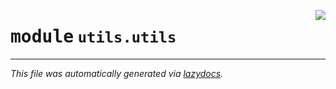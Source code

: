 <!-- markdownlint-disable -->

<a href="../src/utils/utils.py"><img align="right" style="float:right;" src="https://img.shields.io/badge/-source-cccccc?style=flat-square"></a>

# <kbd>module</kbd> `utils.utils`








---

_This file was automatically generated via [lazydocs](https://github.com/ml-tooling/lazydocs)._
